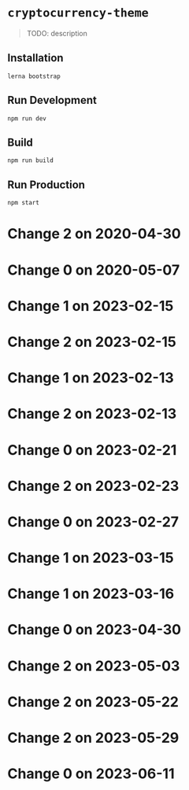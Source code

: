 # `cryptocurrency-theme`

> TODO: description

## Installation

```
lerna bootstrap
```

## Run Development

```
npm run dev
```

## Build

```
npm run build
```

## Run Production

```
npm start
```
# Change 2 on 2020-04-30
# Change 0 on 2020-05-07
# Change 1 on 2023-02-15
# Change 2 on 2023-02-15
# Change 1 on 2023-02-13
# Change 2 on 2023-02-13
# Change 0 on 2023-02-21
# Change 2 on 2023-02-23
# Change 0 on 2023-02-27
# Change 1 on 2023-03-15
# Change 1 on 2023-03-16
# Change 0 on 2023-04-30
# Change 2 on 2023-05-03
# Change 2 on 2023-05-22
# Change 2 on 2023-05-29
# Change 0 on 2023-06-11
